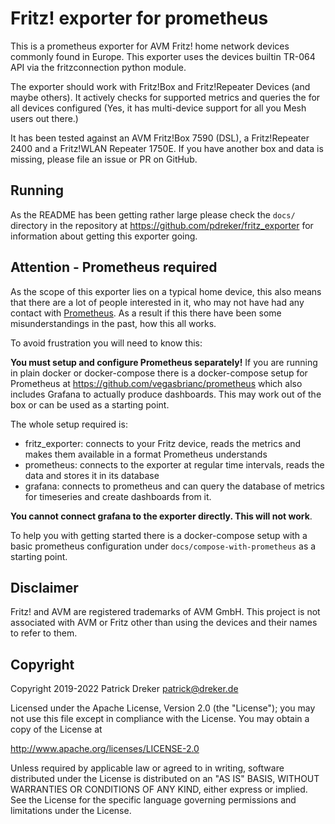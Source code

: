 # Fritz! exporter for prometheus

This is a prometheus exporter for AVM Fritz! home network devices commonly found in Europe. This exporter uses the devices builtin TR-064 API via the fritzconnection python module.

The exporter should work with Fritz!Box and Fritz!Repeater Devices (and maybe others). It actively checks for supported metrics and queries the for all devices configured (Yes, it has multi-device support for all you Mesh users out there.)

It has been tested against an AVM Fritz!Box 7590 (DSL), a Fritz!Repeater 2400 and a Fritz!WLAN Repeater 1750E. If you have another box and data is missing, please file an issue or PR on GitHub.

## Running

As the README has been getting rather large please check the `docs/` directory in the repository at <https://github.com/pdreker/fritz_exporter> for information about getting this exporter going.

## Attention - Prometheus required

As the scope of this exporter lies on a typical home device, this also means that there are a lot of people interested in it, who may not have had any contact with [Prometheus](https://prometheus.io/). As a result if this there have been some misunderstandings in the past, how this all works.

To avoid frustration you will need to know this:

**You must setup and configure Prometheus separately!** If you are running in plain docker or docker-compose there is a docker-compose setup for Prometheus at <https://github.com/vegasbrianc/prometheus> which also includes Grafana to actually produce dashboards. This may work out of the box or can be used as a starting point.

The whole setup required is:

* fritz_exporter: connects to your Fritz device, reads the metrics and makes them available in a format Prometheus understands
* prometheus: connects to the exporter at regular time intervals, reads the data and stores it in its database
* grafana: connects to prometheus and can query the database of metrics for timeseries and create dashboards from it.

**You cannot connect grafana to the exporter directly. This will not work**.

To help you with getting started there is a docker-compose setup with a basic prometheus configuration under `docs/compose-with-prometheus` as a starting point.

## Disclaimer

Fritz! and AVM are registered trademarks of AVM GmbH. This project is not associated with AVM or Fritz other than using the devices and their names to refer to them.

## Copyright

Copyright 2019-2022 Patrick Dreker <patrick@dreker.de>

Licensed under the Apache License, Version 2.0 (the "License");
you may not use this file except in compliance with the License.
You may obtain a copy of the License at

  <http://www.apache.org/licenses/LICENSE-2.0>

Unless required by applicable law or agreed to in writing, software
distributed under the License is distributed on an "AS IS" BASIS,
WITHOUT WARRANTIES OR CONDITIONS OF ANY KIND, either express or implied.
See the License for the specific language governing permissions and
limitations under the License.
